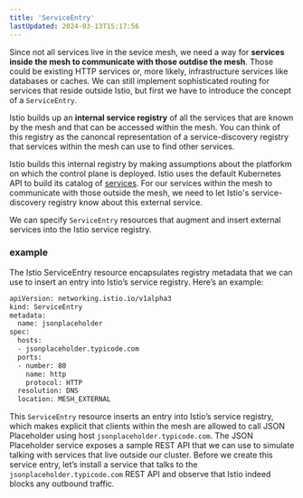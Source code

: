 ```yaml
---
title: 'ServiceEntry'
lastUpdated: 2024-03-13T15:17:56
---
```


Since not all services live in the sevice mesh, we need a way for **services inside the mesh to communicate with those outdise the mesh**. Those could be existing HTTP services or, more likely, infrastructure services like databases or caches. We can still implement sophisticated routing for services that reside outside Istio, but first we have to introduce the concept of a `ServiceEntry`.

Istio builds up an **internal service registry** of all the services that are known by the mesh and that can be accessed within the mesh. You can think of this registry as the canoncal representation of a service-discovery registry that services within the mesh can use to find other services.

Istio builds this internal registry by making assumptions about the platforkm on which the control plane is deployed. Istio uses the default Kubernetes API to build its catalog of [services](https://kubernetes.io/docs/concepts/services-networking/service). For our services within the mesh to communicate with those outside the mesh, we need to let Istio's service-discovery registry know about this external service.

We can specify `ServiceEntry` resources that augment and insert external services into the Istio service registry.

### example

The Istio ServiceEntry resource encapsulates registry metadata that we can use to insert an entry into Istio’s service registry. Here’s an example:

```bash
apiVersion: networking.istio.io/v1alpha3
kind: ServiceEntry
metadata:
  name: jsonplaceholder
spec:
  hosts:
  - jsonplaceholder.typicode.com
  ports:
  - number: 80
    name: http
    protocol: HTTP
  resolution: DNS
  location: MESH_EXTERNAL
```

This `ServiceEntry` resource inserts an entry into Istio’s service registry, which makes explicit that clients within the mesh are allowed to call JSON Placeholder using host `jsonplaceholder.typicode.com`. The JSON Placeholder service exposes a sample REST API that we can use to simulate talking with services that live outside our cluster. Before we create this service entry, let’s install a service that talks to the `jsonplaceholder.typicode.com` REST API and observe that Istio indeed blocks any outbound traffic.